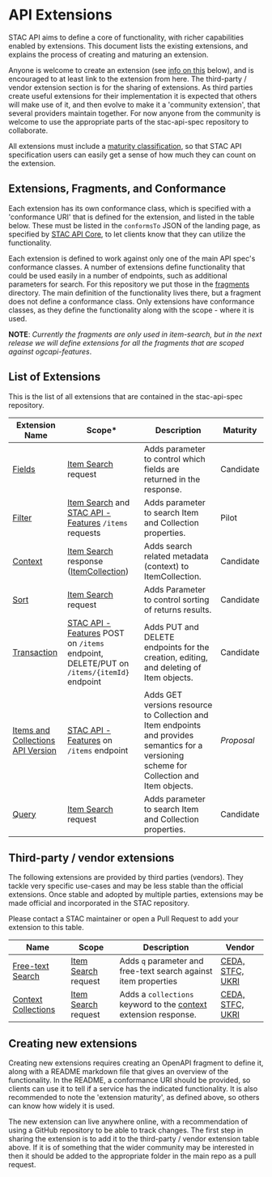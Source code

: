 # API Extensions

STAC API aims to define a core of functionality, with richer capabilities enabled by extensions. This document
lists the existing extensions, and explains the process of creating and maturing an extension. 

Anyone is welcome to create an extension (see [info on this](#creating-new-extensions) below), and is encouraged to at least 
link to the extension from here.
The third-party / vendor extension section is for the sharing of extensions. As third parties create useful extensions for their implementation
it is expected that others will make use of it, and then evolve to make it a 'community extension', that several providers maintain together.
For now anyone from the community is welcome to use the appropriate parts of the stac-api-spec repository to collaborate.

All extensions must include a [maturity classification](README.md#maturity-classification), so that STAC API
specification users can easily get a sense of how much they can count on the extension. 

## Extensions, Fragments, and Conformance

Each extension has its own conformance class, which is specified with a 'conformance URI' that is defined for the extension, and listed in 
the table below. These must be listed in the `conformsTo` JSON of the landing page, as specified by [STAC API Core](core/), to let clients
know that they can utilize the functionality. 

Each extension is defined to work against only one of the main API spec's conformance classes. A number of extensions define functionality 
that could be used easily in a number of endpoints, such as additional parameters for search. For this repository we put those in the 
[fragments](fragments/) directory. The main definition of the functionality lives there, but a fragment does not define a conformance class.
Only extensions have conformance classes, as they define the functionality along with the scope - where it is used. 

**NOTE**: *Currently the fragments are only used in item-search, but in the next release we will define extensions for all the fragments that
are scoped against ogcapi-features*.

## List of Extensions

This is the list of all extensions that are contained in the stac-api-spec repository.

| Extension Name                                                                                          | Scope*                                                                                                     | Description                                                                                                                                 | Maturity   |
| ------------------------------------------------------------------------------------------------------- | ---------------------------------------------------------------------------------------------------------- | ------------------------------------------------------------------------------------------------------------------------------------------- | ---------- |
| [Fields](item-search/README.md#fields-extension)                                                        | [Item Search](item-search/) request                                                                        | Adds parameter to control which fields are returned in the response.                                                                        | Candidate  |
| [Filter](item-search/README.md#filter-extension)                                                        | [Item Search](item-search/) and [STAC API - Features](ogcapi-features) `/items` requests                   | Adds parameter to search Item and Collection properties.                                                                                    | Pilot      |
| [Context](item-search/README.md#context-extension)                                                      | [Item Search](item-search/) response ([ItemCollection](fragments/itemcollection/README.md))                | Adds search related metadata (context) to ItemCollection.                                                                                   | Candidate  |
| [Sort](item-search/README.md#sort-extension)                                                            | [Item Search](item-search/) request                                                                        | Adds Parameter to control sorting of returns results.                                                                                       | Candidate  |
| [Transaction](ogcapi-features/extensions/transaction/README.md)                                         | [STAC API - Features](ogcapi-features) POST on `/items` endpoint, DELETE/PUT on `/items/{itemId}` endpoint | Adds PUT and DELETE endpoints for the creation, editing, and deleting of Item objects.                                                      | Candidate  |
| [Items and Collections API Version](https://github.com/stac-api-extensions/version/blob/main/README.md) | [STAC API - Features](ogcapi-features) on `/items` endpoint                                                | Adds GET versions resource to Collection and Item endpoints and provides semantics for a versioning scheme for Collection and Item objects. | *Proposal* |
| [Query](item-search/README.md#query-extension)                                                          | [Item Search](item-search/) request                                                                        | Adds parameter to search Item and Collection properties.                                                                                    | Candidate  |

## Third-party / vendor extensions

The following extensions are provided by third parties (vendors). They tackle very specific
use-cases and may be less stable than the official extensions. Once stable and adopted by multiple
parties, extensions may be made official and incorporated in the STAC repository.

Please contact a STAC maintainer or open a Pull Request to add your extension to this table.

| Name                                                                       | Scope                               | Description                                                                                                                                  | Vendor                                         |
| -------------------------------------------------------------------------- | ----------------------------------- | -------------------------------------------------------------------------------------------------------------------------------------------- | ---------------------------------------------- |
| [Free-text Search](https://github.com/cedadev/stac-freetext-search)        | [Item Search](item-search/) request | Adds `q` parameter and free-text search against item properties                                                                              | [CEDA, STFC, UKRI](https://github.com/cedadev) |
| [Context Collections](https://github.com/cedadev/stac-context-collections) | [Item Search](item-search/) request | Adds a `collections` keyword to the [context](https://github.com/radiantearth/stac-api-spec/tree/main/fragments/context) extension response. | [CEDA, STFC, UKRI](https://github.com/cedadev) |

## Creating new extensions

Creating new extensions requires creating an OpenAPI fragment to define it, along with a README markdown file that gives 
an overview of the functionality. In the README, a conformance URI should be provided, so clients can use it to tell if
a service has the indicated functionality. It is also recommended to note the 'extension maturity', as defined above,
so others can know how widely it is used.

The new extension can live anywhere online, with a recommendation of using a GitHub repository to be able to track changes. 
The first step in sharing the extension is to add it to the third-party / vendor extension table above. If it is of something
that the wider community may be interested in then it should be added to the appropriate folder in the main repo as a pull 
request. 
